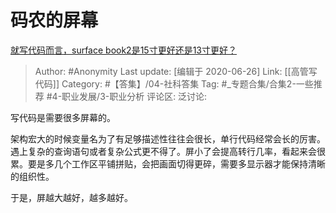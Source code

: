 # 码农的屏幕
[就写代码而言，surface book2是15寸更好还是13寸更好？](https://www.zhihu.com/question/307844865/answer/565438928)

> Author: #Anonymity
> Last update: [编辑于 2020-06-26]
> Link: [[高管写代码]]
> Category: #【答集】/04-社科答集
> Tag: #_专题合集/合集2-一些推荐 #4-职业发展/3-职业分析 
> 评论区:
> 泛讨论:

写代码是需要很多屏幕的。

架构宏大的时候变量名为了有足够描述性往往会很长，单行代码经常会长的厉害。遇上复杂的查询语句或者复杂公式更不得了。屏小了会提高转行几率，看起来会很累。要是多几个工作区平铺拼贴，会把画面切得更碎，需要多显示器才能保持清晰的组织性。

于是，屏越大越好，越多越好。
